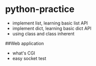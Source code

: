 python-practice
===============
>
* implement list, learning basic list API
* implement dict, learning basic dict API
* using class and class inherent 

##Web application
>
* what's CGI
* easy socket test
